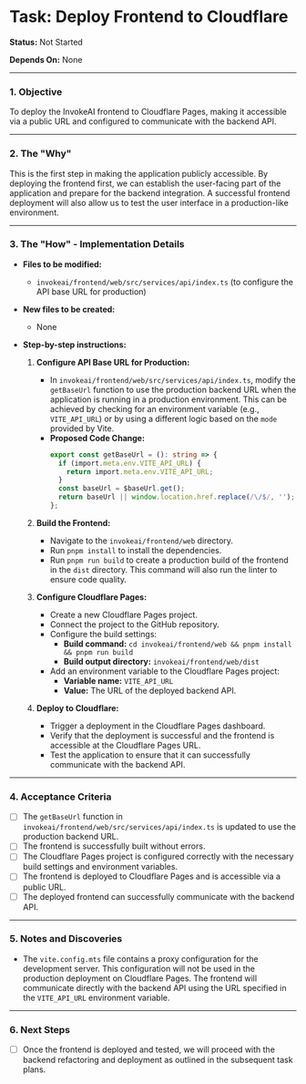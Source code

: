 # Task: Deploy Frontend to Cloudflare

**Status:** Not Started

**Depends On:** None

---

### 1. Objective

To deploy the InvokeAI frontend to Cloudflare Pages, making it accessible via a public URL and configured to communicate with the backend API.

---

### 2. The "Why"

This is the first step in making the application publicly accessible. By deploying the frontend first, we can establish the user-facing part of the application and prepare for the backend integration. A successful frontend deployment will also allow us to test the user interface in a production-like environment.

---

### 3. The "How" - Implementation Details

*   **Files to be modified:**
    *   `invokeai/frontend/web/src/services/api/index.ts` (to configure the API base URL for production)
*   **New files to be created:**
    *   None

*   **Step-by-step instructions:**

    1.  **Configure API Base URL for Production:**
        *   In `invokeai/frontend/web/src/services/api/index.ts`, modify the `getBaseUrl` function to use the production backend URL when the application is running in a production environment. This can be achieved by checking for an environment variable (e.g., `VITE_API_URL`) or by using a different logic based on the `mode` provided by Vite.
        *   **Proposed Code Change:**
            ```typescript
            export const getBaseUrl = (): string => {
              if (import.meta.env.VITE_API_URL) {
                return import.meta.env.VITE_API_URL;
              }
              const baseUrl = $baseUrl.get();
              return baseUrl || window.location.href.replace(/\/$/, '');
            };
            ```

    2.  **Build the Frontend:**
        *   Navigate to the `invokeai/frontend/web` directory.
        *   Run `pnpm install` to install the dependencies.
        *   Run `pnpm run build` to create a production build of the frontend in the `dist` directory. This command will also run the linter to ensure code quality.

    3.  **Configure Cloudflare Pages:**
        *   Create a new Cloudflare Pages project.
        *   Connect the project to the GitHub repository.
        *   Configure the build settings:
            *   **Build command:** `cd invokeai/frontend/web && pnpm install && pnpm run build`
            *   **Build output directory:** `invokeai/frontend/web/dist`
        *   Add an environment variable to the Cloudflare Pages project:
            *   **Variable name:** `VITE_API_URL`
            *   **Value:** The URL of the deployed backend API.

    4.  **Deploy to Cloudflare:**
        *   Trigger a deployment in the Cloudflare Pages dashboard.
        *   Verify that the deployment is successful and the frontend is accessible at the Cloudflare Pages URL.
        *   Test the application to ensure that it can successfully communicate with the backend API.

---

### 4. Acceptance Criteria

*   [ ] The `getBaseUrl` function in `invokeai/frontend/web/src/services/api/index.ts` is updated to use the production backend URL.
*   [ ] The frontend is successfully built without errors.
*   [ ] The Cloudflare Pages project is configured correctly with the necessary build settings and environment variables.
*   [ ] The frontend is deployed to Cloudflare Pages and is accessible via a public URL.
*   [ ] The deployed frontend can successfully communicate with the backend API.

---

### 5. Notes and Discoveries

*   The `vite.config.mts` file contains a proxy configuration for the development server. This configuration will not be used in the production deployment on Cloudflare Pages. The frontend will communicate directly with the backend API using the URL specified in the `VITE_API_URL` environment variable.

---

### 6. Next Steps

*   [ ] Once the frontend is deployed and tested, we will proceed with the backend refactoring and deployment as outlined in the subsequent task plans.
